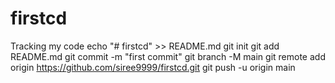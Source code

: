# firstcd
Tracking my code
echo "# firstcd" >> README.md
git init
git add README.md
git commit -m "first commit"
git branch -M main
git remote add origin https://github.com/siree9999/firstcd.git
git push -u origin main
